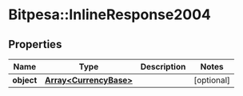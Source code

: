 # Bitpesa::InlineResponse2004

## Properties
Name | Type | Description | Notes
------------ | ------------- | ------------- | -------------
**object** | [**Array&lt;CurrencyBase&gt;**](CurrencyBase.md) |  | [optional] 


